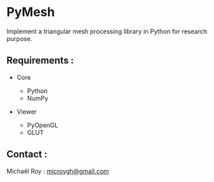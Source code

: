 # PyMesh

Implement a triangular mesh processing library in Python for research purpose.

## Requirements :

- Core
	- Python
	- NumPy

- Viewer
	- PyOpenGL
	- GLUT

## Contact :

Michaël Roy : microygh@gmail.com


